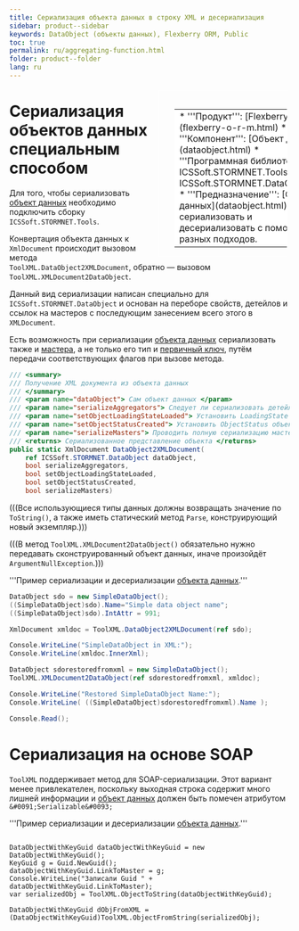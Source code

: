 ```yaml
---
title: Сериализация объекта данных в строку XML и десериализация
sidebar: product--sidebar
keywords: DataObject (объекты данных), Flexberry ORM, Public
toc: true
permalink: ru/aggregating-function.html
folder: product--folder
lang: ru
---
```


<div style="margin:5px; padding-left:28px; float:right; width:40%; outline:1px solid white;">
<br>
<table border="0" width="100%" bgcolor="#6495ED">
<tbody><tr><td bgcolor="#FFFFFF">
* '''Продукт''': [Flexberry ORM](flexberry-o-r-m.html)
* '''Компонент''': [Объект данных](dataobject.html)
* '''Программная библиотека''': ICSSoft.STORMNET.Tools.dll, ICSSoft.STORMNET.DataObject.dll
* '''Предназначение''': [Объект данных](dataobject.html)  можно сериализовать и десериализовать с помощью разных подходов.
</td>
</tr></tbody></table></a>
</div>

# Сериализация объектов данных специальным способом
Для того, чтобы сериализовать [объект данных](dataobject.html) необходимо подключить сборку `ICSSoft.STORMNET.Tools`.

Конвертация объекта данных к `XmlDocument` происходит вызовом метода `ToolXML.DataObject2XMLDocument`, обратно — вызовом `ToolXML.XMLDocument2DataObject`.

Данный вид сериализации написан специально для `ICSSoft.STORMNET.DataObject` и основан на переборе свойств, детейлов и ссылок на мастеров с последующим занесением всего этого в `XMLDocument`.

Есть возможность при сериализации [объекта данных](dataobject.html) сериализовать также и [мастера](master--association.html), а не только его тип и [первичный ключ](primary-keys-objects.html), путём передачи соответствующих флагов при вызове метода.

```cs
/// <summary>
/// Получение XML документа из объекта данных
/// </summary>
/// <param name="dataObject"> Сам объект данных </param>
/// <param name="serializeAggregators"> Следует ли сериализовать детейлы </param>
/// <param name="setObjectLoadingStateLoaded"> Установить LoadingState объекта в Loaded </param>
/// <param name="setObjectStatusCreated"> Установить ObjectStatus объекта в Created </param>
/// <param name="serializeMasters"> Проводить полную сериализацию мастеров объектов </param>
/// <returns> Сериализованное представление объекта </returns>
public static XmlDocument DataObject2XMLDocument(
	ref ICSSoft.STORMNET.DataObject dataObject, 
	bool serializeAggregators,
	bool setObjectLoadingStateLoaded, 
	bool setObjectStatusCreated, 
	bool serializeMasters)
```
(((<msg type=note>Все использующиеся типы данных должны возвращать значение по `ToString()`, а также иметь статический метод `Parse`, конструирующий новый экземпляр.</msg>)))

(((<msg type=note>В метод `ToolXML.XMLDocument2DataObject()` обязательно нужно передавать сконструированный объект данных, иначе произойдёт `ArgumentNullException`.</msg>)))

'''Пример сериализации и десериализации [объекта данных](dataobject.html).'''
```cs
DataObject sdo = new SimpleDataObject();
((SimpleDataObject)sdo).Name="Simple data object name";
((SimpleDataObject)sdo).IntAttr = 991;

XmlDocument xmldoc = ToolXML.DataObject2XMLDocument(ref sdo);

Console.WriteLine("SimpleDataObject in XML:");
Console.WriteLine(xmldoc.InnerXml);

DataObject sdorestoredfromxml = new SimpleDataObject();
ToolXML.XMLDocument2DataObject(ref sdorestoredfromxml, xmldoc);

Console.WriteLine("Restored SimpleDataObject Name:");
Console.WriteLine( ((SimpleDataObject)sdorestoredfromxml).Name );

Console.Read();
```

# Сериализация на основе SOAP
`ToolXML` поддерживает метод для SOAP-сериализации. Этот вариант менее привлекателен, поскольку выходная строка содержит много лишней информации и [объект данных](dataobject.html) должен быть помечен атрибутом `&#0091;Serializable&#0093;`

'''Пример сериализации и десериализации [объекта данных](dataobject.html).'''
```

DataObjectWithKeyGuid dataObjectWithKeyGuid = new DataObjectWithKeyGuid();
KeyGuid g = Guid.NewGuid();
dataObjectWithKeyGuid.LinkToMaster = g;
Console.WriteLine("Записали Guid " + dataObjectWithKeyGuid.LinkToMaster);
var serializedObj = ToolXML.ObjectToString(dataObjectWithKeyGuid);

DataObjectWithKeyGuid dObjFromXML = (DataObjectWithKeyGuid)ToolXML.ObjectFromString(serializedObj);
```
